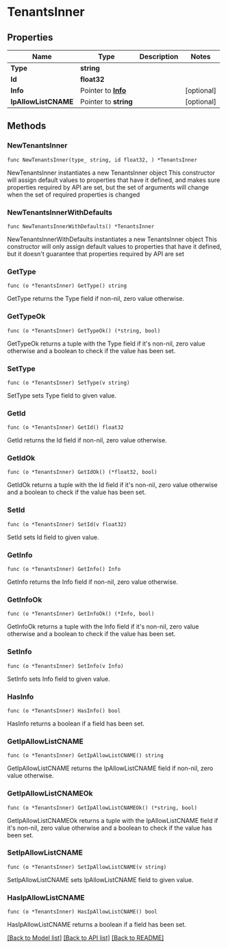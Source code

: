 # TenantsInner

## Properties

Name | Type | Description | Notes
------------ | ------------- | ------------- | -------------
**Type** | **string** |  | 
**Id** | **float32** |  | 
**Info** | Pointer to [**Info**](Info.md) |  | [optional] 
**IpAllowListCNAME** | Pointer to **string** |  | [optional] 

## Methods

### NewTenantsInner

`func NewTenantsInner(type_ string, id float32, ) *TenantsInner`

NewTenantsInner instantiates a new TenantsInner object
This constructor will assign default values to properties that have it defined,
and makes sure properties required by API are set, but the set of arguments
will change when the set of required properties is changed

### NewTenantsInnerWithDefaults

`func NewTenantsInnerWithDefaults() *TenantsInner`

NewTenantsInnerWithDefaults instantiates a new TenantsInner object
This constructor will only assign default values to properties that have it defined,
but it doesn't guarantee that properties required by API are set

### GetType

`func (o *TenantsInner) GetType() string`

GetType returns the Type field if non-nil, zero value otherwise.

### GetTypeOk

`func (o *TenantsInner) GetTypeOk() (*string, bool)`

GetTypeOk returns a tuple with the Type field if it's non-nil, zero value otherwise
and a boolean to check if the value has been set.

### SetType

`func (o *TenantsInner) SetType(v string)`

SetType sets Type field to given value.


### GetId

`func (o *TenantsInner) GetId() float32`

GetId returns the Id field if non-nil, zero value otherwise.

### GetIdOk

`func (o *TenantsInner) GetIdOk() (*float32, bool)`

GetIdOk returns a tuple with the Id field if it's non-nil, zero value otherwise
and a boolean to check if the value has been set.

### SetId

`func (o *TenantsInner) SetId(v float32)`

SetId sets Id field to given value.


### GetInfo

`func (o *TenantsInner) GetInfo() Info`

GetInfo returns the Info field if non-nil, zero value otherwise.

### GetInfoOk

`func (o *TenantsInner) GetInfoOk() (*Info, bool)`

GetInfoOk returns a tuple with the Info field if it's non-nil, zero value otherwise
and a boolean to check if the value has been set.

### SetInfo

`func (o *TenantsInner) SetInfo(v Info)`

SetInfo sets Info field to given value.

### HasInfo

`func (o *TenantsInner) HasInfo() bool`

HasInfo returns a boolean if a field has been set.

### GetIpAllowListCNAME

`func (o *TenantsInner) GetIpAllowListCNAME() string`

GetIpAllowListCNAME returns the IpAllowListCNAME field if non-nil, zero value otherwise.

### GetIpAllowListCNAMEOk

`func (o *TenantsInner) GetIpAllowListCNAMEOk() (*string, bool)`

GetIpAllowListCNAMEOk returns a tuple with the IpAllowListCNAME field if it's non-nil, zero value otherwise
and a boolean to check if the value has been set.

### SetIpAllowListCNAME

`func (o *TenantsInner) SetIpAllowListCNAME(v string)`

SetIpAllowListCNAME sets IpAllowListCNAME field to given value.

### HasIpAllowListCNAME

`func (o *TenantsInner) HasIpAllowListCNAME() bool`

HasIpAllowListCNAME returns a boolean if a field has been set.


[[Back to Model list]](../README.md#documentation-for-models) [[Back to API list]](../README.md#documentation-for-api-endpoints) [[Back to README]](../README.md)


